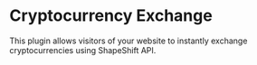 # Cryptocurrency Exchange

This plugin allows visitors of your website to instantly exchange cryptocurrencies using ShapeShift API.
